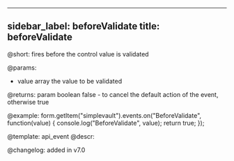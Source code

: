 
---
sidebar_label: beforeValidate
title: beforeValidate
---          

@short: fires before the control value is validated
 

@params:
- value       array  the value to be validated

@returns:
param   boolean     false - to cancel the default action of the event, otherwise true

@example:
form.getItem("simplevault").events.on("BeforeValidate", function(value) {
    console.log("BeforeValidate", value);
    return true;
});


@template: api_event
@descr:


@changelog: added in v7.0
